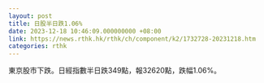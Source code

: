 ```yaml
---
layout: post
title: 日股半日跌1.06%
date: 2023-12-18 10:46:09.000000000 +08:00
link: https://news.rthk.hk/rthk/ch/component/k2/1732728-20231218.htm
categories: rthk
---
```


東京股市下跌。日經指數半日跌349點，報32620點，跌幅1.06%。
